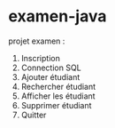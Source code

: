 # examen-java
projet examen : 
1) Inscription 
2) Connection SQL
3) Ajouter étudiant
4) Rechercher étudiant
5) Afficher les étudiant
6) Supprimer étudiant
7) Quitter
